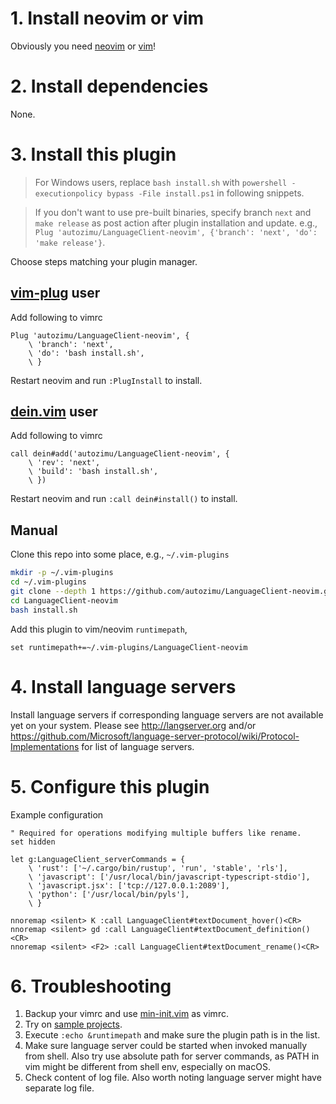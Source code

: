 # 1. Install neovim or vim

Obviously you need [neovim](https://github.com/neovim/neovim#install-from-package) or [vim](http://www.vim.org/)!

# 2. Install dependencies

None.

# 3. Install this plugin

> For Windows users, replace `bash install.sh` with `powershell -executionpolicy bypass -File install.ps1` in following
> snippets.

> If you don't want to use pre-built binaries, specify branch `next` and `make
> release` as post action after plugin installation and update. e.g., `Plug
> 'autozimu/LanguageClient-neovim', {'branch': 'next', 'do': 'make release'}`.

Choose steps matching your plugin manager.

## [vim-plug](https://github.com/junegunn/vim-plug) user
Add following to vimrc
```vim
Plug 'autozimu/LanguageClient-neovim', {
    \ 'branch': 'next',
    \ 'do': 'bash install.sh',
    \ }
```

Restart neovim and run `:PlugInstall` to install.

## [dein.vim](https://github.com/Shougo/dein.vim) user
Add following to vimrc
```vim
call dein#add('autozimu/LanguageClient-neovim', {
    \ 'rev': 'next',
    \ 'build': 'bash install.sh',
    \ })
```

Restart neovim and run `:call dein#install()` to install.

## Manual
Clone this repo into some place, e.g., `~/.vim-plugins`
```sh
mkdir -p ~/.vim-plugins
cd ~/.vim-plugins
git clone --depth 1 https://github.com/autozimu/LanguageClient-neovim.git
cd LanguageClient-neovim
bash install.sh
```

Add this plugin to vim/neovim `runtimepath`,
```vim
set runtimepath+=~/.vim-plugins/LanguageClient-neovim
```

# 4. Install language servers
Install language servers if corresponding language servers are not available
yet on your system. Please see <http://langserver.org> and/or
<https://github.com/Microsoft/language-server-protocol/wiki/Protocol-Implementations>
for list of language servers.

# 5. Configure this plugin
Example configuration
```vim
" Required for operations modifying multiple buffers like rename.
set hidden

let g:LanguageClient_serverCommands = {
    \ 'rust': ['~/.cargo/bin/rustup', 'run', 'stable', 'rls'],
    \ 'javascript': ['/usr/local/bin/javascript-typescript-stdio'],
    \ 'javascript.jsx': ['tcp://127.0.0.1:2089'],
    \ 'python': ['/usr/local/bin/pyls'],
    \ }

nnoremap <silent> K :call LanguageClient#textDocument_hover()<CR>
nnoremap <silent> gd :call LanguageClient#textDocument_definition()<CR>
nnoremap <silent> <F2> :call LanguageClient#textDocument_rename()<CR>
```

# 6. Troubleshooting

1. Backup your vimrc and use [min-init.vim](min-init.vim) as vimrc.
1. Try on [sample projects](tests/data).
1. Execute `:echo &runtimepath` and make sure the plugin path is in the list.
1. Make sure language server could be started when invoked manually from shell.
 Also try use absolute path for server commands, as PATH in vim might be different from shell env, especially on macOS.
1. Check content of log file. Also worth noting language server might have
   separate log file.
